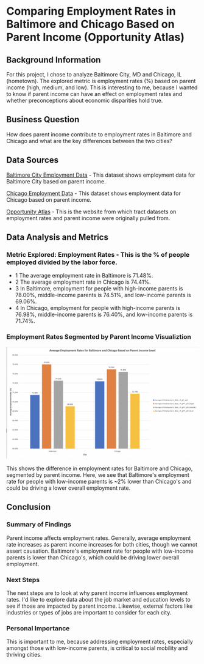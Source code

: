 # Comparing Employment Rates in Baltimore and Chicago Based on Parent Income (Opportunity Atlas)

## Background Information
For this project, I chose to analyze Baltimore City, MD and Chicago, IL (hometown). 
The explored metric is employment rates (%) based on parent income (high, medium, and low). This is interesting to me, because I wanted to know if parent income can have an effect on employment rates and whether preconceptions about economic disparities hold true. 

## Business Question
How does parent income contribute to employment rates in Baltimore and Chicago and what are the key differences between the two cities?

## Data Sources
[Baltimore City Employment Data](https://github.com/matthewprk/comparing_employment_data_in_baltimore_city_and_chicago/blob/master/Chicago%20Employment%20Data.xls0) - This dataset shows employment data for Baltimore City based on parent income. 

[Chicago Employment Data](https://github.com/matthewprk/comparing_employment_data_in_baltimore_city_and_chicago/blob/master/Baltimore%20City%20Employment%20Data.xls) - This dataset shows employment data for Chicago based on parent income.

[Opportunity Atlas](https://www.opportunityatlas.org/) - This is the website from which tract datasets on employment rates and parent income were originally pulled from.

## Data Analysis and Metrics
### Metric Explored: Employment Rates - This is the % of people employed divided by the labor force. 
- 1 The average employment rate in Baltimore is 71.48%. 
- 2 The average employment rate in Chicago is 74.41%. 
- 3 In Baltimore, employment for people with high-income parents is 78.00%, middle-income parents is 74.51%, and low-income parents is 69.06%.
- 4 In Chicago, employment for people with high-income parents is 76.98%, middle-income parents is 76.40%, and low-income parents is 71.74%.

### Employment Rates Segmented by Parent Income Visualiztion
![alt text](https://github.com/matthewprk/comparing_employment_data_in_baltimore_city_and_chicago/blob/master/Employment%20Rates%20Segmented%20By%20Parent%20Income%20.png) 

This shows the difference in employment rates for Baltimore and Chicago, segmented by parent income. Here, we see that Baltimore's employment rate for people with low-income parents is ~2% lower than Chicago's and could be driving a lower overall employment rate. 

## Conclusion
### Summary of Findings
Parent income affects employment rates. Generally, average employment rate increases as parent income increases for both cities, though we cannot assert causation. Baltimore's employment rate for people with low-income parents is lower than Chicago's, which could be driving lower overall employment. 

### Next Steps
The next steps are to look at why parent income influences employment rates. I'd like to explore data about the job market and education levels to see if those are impacted by parent income. Likewise, external factors like industries or types of jobs are important to consider for each city. 

### Personal Importance
This is important to me, because addressing employment rates, especially amongst those with low-income parents, is critical to social mobility and thriving cities. 

